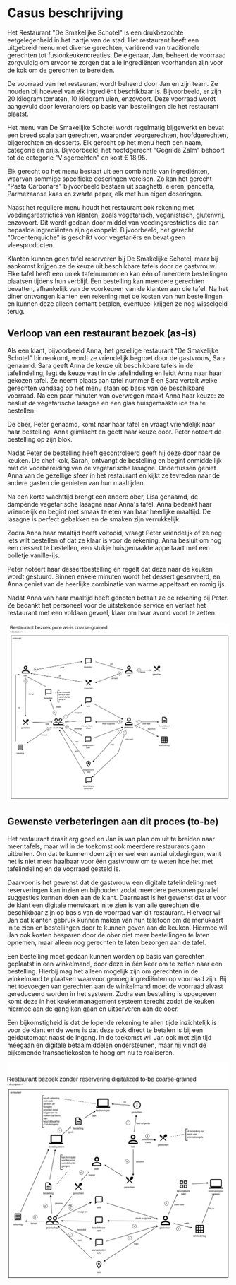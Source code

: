 # Casus beschrijving

Het Restaurant "De Smakelijke Schotel" is een drukbezochte eetgelegenheid in het hartje van de stad.
Het restaurant heeft een uitgebreid menu met diverse gerechten, variërend van traditionele gerechten tot fusionkeukencreaties.
De eigenaar, Jan, beheert de voorraad zorgvuldig om ervoor te zorgen dat alle ingrediënten voorhanden zijn voor de kok om de gerechten te bereiden.

De voorraad van het restaurant wordt beheerd door Jan en zijn team.
Ze houden bij hoeveel van elk ingrediënt beschikbaar is.
Bijvoorbeeld, er zijn 20 kilogram tomaten, 10 kilogram uien, enzovoort.
Deze voorraad wordt aangevuld door leveranciers op basis van bestellingen die het restaurant plaatst.

Het menu van De Smakelijke Schotel wordt regelmatig bijgewerkt en bevat een breed scala aan gerechten, waaronder voorgerechten, hoofdgerechten, bijgerechten en desserts.
Elk gerecht op het menu heeft een naam, categorie en prijs.
Bijvoorbeeld, het hoofdgerecht "Gegrilde Zalm" behoort tot de categorie "Visgerechten" en kost € 18,95.

Elk gerecht op het menu bestaat uit een combinatie van ingrediënten, waarvan sommige specifieke doseringen vereisen.
Zo kan het gerecht "Pasta Carbonara" bijvoorbeeld bestaan uit spaghetti, eieren, pancetta, Parmezaanse kaas en zwarte peper, elk met hun eigen doseringen.

Naast het reguliere menu houdt het restaurant ook rekening met voedingsrestricties van klanten, zoals vegetarisch, veganistisch, glutenvrij, enzovoort.
Dit wordt gedaan door middel van voedingsrestricties die aan bepaalde ingrediënten zijn gekoppeld.
Bijvoorbeeld, het gerecht "Groentenquiche" is geschikt voor vegetariërs en bevat geen vleesproducten.

Klanten kunnen geen tafel reserveren bij De Smakelijke Schotel, maar bij aankomst krijgen ze de keuze uit beschikbare tafels door de gastvrouw.
Elke tafel heeft een uniek tafelnummer en kan één of meerdere bestellingen plaatsen tijdens hun verblijf.
Een bestelling kan meerdere gerechten bevatten, afhankelijk van de voorkeuren van de klanten aan die tafel.
Na het diner ontvangen klanten een rekening met de kosten van hun bestellingen en kunnen deze alleen contant betalen, eventueel krijgen ze nog wisselgeld terug.

## Verloop van een restaurant bezoek (as-is)

Als een klant, bijvoorbeeld Anna, het gezellige restaurant "De Smakelijke Schotel" binnenkomt, wordt ze vriendelijk begroet door de gastvrouw, Sara genaamd.
Sara geeft Anna de keuze uit beschikbare tafels in de tafelindeling, legt de keuze vast in de tafelindeling en leidt Anna naar haar gekozen tafel.
Ze neemt plaats aan tafel nummer 5 en Sara vertelt welke gerechten vandaag op het menu staan op basis van de beschikbare voorraad.
Na een paar minuten van overwegen maakt Anna haar keuze: ze besluit de vegetarische lasagne en een glas huisgemaakte ice tea te bestellen.

De ober, Peter genaamd, komt naar haar tafel en vraagt vriendelijk naar haar bestelling.
Anna glimlacht en geeft haar keuze door.
Peter noteert de bestelling op zijn blok.

Nadat Peter de bestelling heeft gecontroleerd geeft hij deze door naar de keuken.
De chef-kok, Sarah, ontvangt de bestelling en begint onmiddellijk met de voorbereiding van de vegetarische lasagne.
Ondertussen geniet Anna van de gezellige sfeer in het restaurant en kijkt ze tevreden naar de andere gasten die genieten van hun maaltijden.

Na een korte wachttijd brengt een andere ober, Lisa genaamd, de dampende vegetarische lasagne naar Anna's tafel.
Anna bedankt haar vriendelijk en begint met smaak te eten van haar heerlijke maaltijd.
De lasagne is perfect gebakken en de smaken zijn verrukkelijk.

Zodra Anna haar maaltijd heeft voltooid, vraagt Peter vriendelijk of ze nog iets wilt bestellen of dat ze klaar is voor de rekening.
Anna besluit om nog een dessert te bestellen, een stukje huisgemaakte appeltaart met een bolletje vanille-ijs.

Peter noteert haar dessertbestelling en regelt dat deze naar de keuken wordt gestuurd.
Binnen enkele minuten wordt het dessert geserveerd, en Anna geniet van de heerlijke combinatie van warme appeltaart en romig ijs.

Nadat Anna van haar maaltijd heeft genoten betaalt ze de rekening bij Peter.
Ze bedankt het personeel voor de uitstekende service en verlaat het restaurant met een voldaan gevoel,
klaar om haar avond voort te zetten.

[![Restaurant bezoek as-is Coarse-Grained](Restaurant%20bezoek%20pure%20as-is%20coarse-grained.egn.svg)]((Restaurant%20bezoek%20pure%20as-is%20coarse-grained.egn.svg))

## Gewenste verbeteringen aan dit proces (to-be)

Het restaurant draait erg goed en Jan is van plan om uit te breiden naar meer tafels, maar wil in de toekomst ook meerdere restaurants gaan uitbuiten.
Om dat te kunnen doen zijn er wel een aantal uitdagingen, want het is niet meer haalbaar voor één gastvrouw om te weten hoe het met tafelindeling en de voorraad gesteld is.

Daarvoor is het gewenst dat de gastvrouw een digitale tafelindeling met reserveringen kan inzien en bijhouden zodat meerdere personen parallel suggesties kunnen doen aan de klant.
Daarnaast is het gewenst dat er voor de klant een digitale menukaart in te zien is van alle gerechten die beschikbaar zijn op basis van de voorraad van dit restaurant.
Hiervoor wil Jan dat klanten gebruik kunnen maken van hun telefoon om de menukaart in te zien en bestellingen door te kunnen geven aan de keuken.
Hiermee wil Jan ook kosten besparen door de ober niet meer bestellingen te laten opnemen, maar alleen nog gerechten te laten bezorgen aan de tafel.

Een bestelling moet gedaan kunnen worden op basis van gerechten geplaatst in een winkelmand, door deze in één keer om te zetten naar een bestelling.
Hierbij mag het alleen mogelijk zijn om gerechten in de winkelmand te plaatsen waarvoor genoeg ingrediënten op voorraad zijn.
Bij het toevoegen van gerechten aan de winkelmand moet de voorraad alvast gereduceerd worden in het systeem.
Zodra een bestelling is opgegeven komt deze in het keukenmanagement systeem terecht zodat de keuken hiermee aan de gang kan gaan en uitserveren aan de ober.

Een bijkomstigheid is dat de lopende rekening te allen tijde inzichtelijk is voor de klant en de wens is dat deze ook direct te betalen is bij een geldautomaat naast de ingang.
In de toekomst wil Jan ook met zijn tijd meegaan en digitale betaalmiddelen ondersteunen, maar hij vindt de bijkomende transactiekosten te hoog om nu te realiseren.

[![Restaurant bezoek na reservering digitalized to-be coarse-grained](Restaurant%20bezoek%20zonder%20reservering%20digitalized%20to-be%20coarse-grained.egn.svg)](Restaurant%20bezoek%20zonder%20reservering%20digitalized%20to-be%20coarse-grained.egn.svg)
